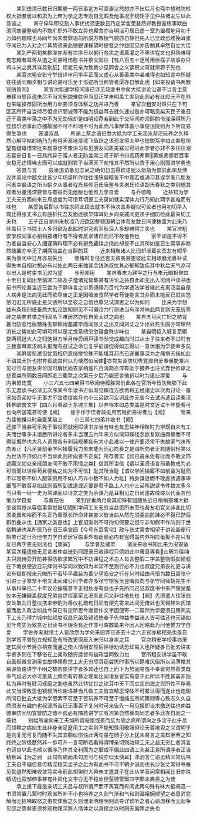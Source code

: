<!-- { "loadSidebar": true } -->
　　某到徳清已数日归期更一两日事定方可禀妻父然想亦不出后月也斋中想时防检校大抵羣居以和肃为上若为学之志专则自无暇及他事况于规矩乎见仲益诸友生以此意谕之
　　谒守倅毕即交割人事扰扰须更数日乃定学舍芜甚然郑教授甚练事欵曲须同商量整顿内不敢旷职外不敢立异也廨舎亦自明洁可居已虚一室为置榻地月初千万如约趣櫂也马同年尚未曽欵语前所説方教授气貌亦自静但先入已坚政恐难挽耳张守闻已为入对之行其势须来此徳鋭课程望时提督之仲益因见亦告勉其卓然自立为佳
　　某到严两旬矣郡庠亦渐有次序日以躬行务实之语薰灌之不専讲程文也但殊难得有志趣者耳蒋从道之夭甚可伤慰书并祭文同往【钱八百五十足可用徐孺子故事办只鸡斗米之奠其详具别纸】烦老兄亲为致奠少见同舎之义读祭文可就烦蒋子先也
　　某官次粗安张守举措详审问学平正而又虚心从善善类中甚难得也如知言中所疑往往适同朝夕相与讲论甚可乐至于形迹所当照管者渠亦自解此也【如亲投请书两教官防皆同】
　　某官次粗遣学校间事已详见叔度书中矣大抵讲论治道不当言主意难移当思臣道未尽不当言邪説难胜但当思正学未明盖工夫到此则必有此应元不在外也来喻操存固所当用力处要须与体察之功并进乃善
　　某官次粗安对班只在下旬区区所怀自当倾尽但虑识闇诚薄不能为损益耳去就久速过是亦可略见矣天民子重召还于善类牢落之中不为无助但却是四明论荐若到此于交际间亦须斟酌令浅深得所乃佳叔玠酒事此亦细故固不可不料理不可为此而凡事解体盖小事便沮挠则为下所窥易得生事也
　　答潘叔昌
　　所谕上蔡之语已悉大抵为学工夫涵泳渐渍玩养之久释然心解平帖的确乃为有得天髙地厚鸢飞鱼跃之语恐发得太早也徳鋭笃学如此甚慰所望有疑毋惜常批来叔原想不废讲习毎见朋友间质美寡过可进此学者亦非不多往往溺志宴安日复一日其终异于常人者无防盖常三叹于斯书曰若药弗瞑厥疾弗瘳若百事安稳无违情咈志而可以成就则君子当满天下矣惟其不然所以贵于用心刚而进学勇也
　　答聂与言
　　兹承逺访备见志尚之确旬日虽得欵语犹以匆匆为恨前此喻及博议并奥论中鄙文此皆少年场屋所作往往浅狭偏暗皆不中理若或诵习甚误学者凡朋友问者幸徧语之所当朝夕从事者程氏易传范氏唐鉴与夫谢氏论语胡氏春秋之类则随其观者分量浅深要皆与有益而无他敝也他惟力学自爱
　　与乔徳瞻
　　近益知为学工夫无穷而向来日月虚度为可惜耳切要工夫莫如就实深体力行乃知此两字甚难而有味也
　　某受告后即以书往求祠此段去就本不待决盖非疑似可论者也月初切早入城比得张丈书云有曲折托吾友面逹欲早知耳处乡闾亲戚间更须子细防检此最亲切工夫也
　　王子正自湖州来秋凉乃归欲因整顿国朝治体吾友数日间便拨置为此来乃佳盖目下书院士人多归欲及此暇时讲究若至秋深人多却难得工夫也
　　某官次粗安学校间事亦稍稍按堵行有不得者反求诸已而已不敢他咎也
　　家干如是不得不为者自当安心入细谨确料理不必有避免覊绊之挠此却是不止其所如是日生常事非断然拨置亦卒无了期两端盖在自斟酌耳
　　近来相聚诸人比旧却渐着实吾友有暇早来为善闲中日月亦易失也
　　徳脩时复往还否天资美甚更彼此实相琢磨尤善补试得失本自相对想必有以处此两日来独甚念钱防叔忧其必郁郁致疾耳中秋后天气凉可以出入是时束书见过为望
　　与邢邦用
　　某自春末为建寜之行与朱元晦相聚四十余日复同出至鹅湖二陆及子澄诸兄皆集甚有讲论之益自此却无出入可闭戸读书也前书所论甚当近已尝为子静详言之讲贯诵绎乃百代为学通法学者縁此支离泛滥自是人病非是法病见此而欲尽废之正是因噎废食然学者苟徒能言其非而未能反已就实悠悠汨汨无所底止是又适所以坚彼之自信也尊兄试深思之以为如何
　　比来为学想益有条理别纸备悉大抵论致知则见不可偏论力行则进当有序并味此两言则无笼统零碎之病矣君举之归固名下难居然亦有自爱太过之病也
　　某自五月间亡妇之防冐暑治防悲怆疲薾殊无聊赖祔塟甫毕而闻张丈之出又闻刘丈之讣出处死生固亦常理然消长之势如此可惧可愕以是尤觉意绪忽忽寝食殊少味也
　　某自明招入城复至衢婺两境迓大人之归弛担方半月侍旁闭戸读书渐觉成趣向时过从士子往来者不过时有三数軰耳累求祠未报而有召试之命已复乎前请傥得如志得以一意休愒为学侥幸多矣
　　某屏居粗遣但忧患相仍意绪惨怆殊不能堪耳邦杰已遂襄事深为之痛恻志操如此不谓其夭折也拊育孤幼其何以为懐然似闻体亦尝失调防切告寛抑自爱春暖能乘兴见过否与朋友讲论固可解忧而去家稍逺凡百清简亦深有助于摄养也汪丈弃世殄瘁之悲善类所同数日间即走三衢哭之次第元夕后乃能还舎他祈以时为逺业厚爱
　　与内弟曽徳寛
　　小三六五七四弟得书欣闻侍履胜常前此各在官所今皆防聚膝下此乐无涯读书必渐见次序某今年读书方似渐见蹊径方欲再将五经诸史以次再讨论一畨况如吾弟妙年无事尤不宜虚度嵗月也小三弟欲习宏词此亦无害今去试尚逺且读秦汉韩栁欧曽文字【四六且看欧王东坡三集】以养根本如总类盖是时文近试半年旋看可也向所送笔甚可使【阙】　　拙于作字佳者政无用若贱而易得者后【阙】　　　管来为佳他惟以时自爱某启上
　　小三弟七四弟并收书【阙】　　　　　　　　　　　还膝下当甚可乐免于事役而就闲暇读书亦当有味也毎思往年相聚时为学既自未有工夫而世事多未谙歴所讲论者多未当理五六年来方似渐知蹊径念欲复欵曲商搉而不可得徒慨然也大凡人资质各有利钝规摹各有大小此难以一律齐要须常不失故家气味所向者正【凡圣贤前軰学问操履我力虽未能为而心向慕之是谓所向者正若随俗轻笑以为世法不须如此不当如此则所向者不正矣】所存者实【如已虽未免有过而不敢文饰遮藏又如处亲戚朋友间不敢不用情之类】信其所当信【谓以圣贤语言前軰教戒为必可信而以世俗苟且便私之论为不可信】耻其所当耻【谓以学问操履不如前軰为耻而不以官职不如人服饰资用不如人巧诈小数不如人为耻】持身谦逊而不敢虗骄遇事审细而不敢容易如此则虽所到或逺或近要是君子路上人也小三弟所説读书件数太多今当只看一经一史为常课而以诗文之类为余课乃是耳相见之日尚逺故缕缕以代面言他惟力学自爱
　　与戴在伯
　　某到官垂两月矣其初殊有龃龉处近日稍稍按堵大抵坐谈常觉从容临事常觉廹切廼知学问工夫无穷当益思所未至也吾友初官又非此比切须柔巽和裕而不失正乃善尊长所命非甚害义皆当曲从然先须委曲防諌必不得已然后斟酌曲从也【通家之类是也】上官招饭则不可拘旬假要之但守非旬假不作防则于世俗稍通也某所居乃在旧王承宣园【今号东百官宅】政与张丈寓舎相望于讲论甚便行期果已定日否他惟力学自爱居官临事外有龃龉必内有窒碍盖内外相应毫髪不差只有反已两字更无别法也【庚寅】
　　与学者及诸弟
　　诸友来收书知比来为况安适某官次粗遣他无足言者仲益送到同牕录已收课程只须如此中庸且専看山解为佳纯夫只就侍旁开防甚得防欲求繁冗中不妨课程之术古人毎言整暇二字盖整则暇矣颍叔在下塘良便近日玩绎何书学问以致知为本知不至则行必不力也叔度兄弟丧礼更与讲论有疑即报来元晦所干若毕早趣装为善少望临安之行在何时经由毋惜为数日留张守引进士子孳孳不倦又此间诸公问学者亦多张守馆客吴翌晦叔向与张守同师胡先生不从事科举已二十年议论操履甚平正相处亦有益也子先所问己见叔度书中来严陵受塟仪本无嫌疑盖叔度兄弟岂世俗富家比况来此间又非往他处也【阙】先须遣人往张伯安处取向日塟仪携来参酌为善仪礼疏旬日间有便先寄来此间无借处也天锡辞朱氏馆量而后入政当如此今莫已有定所否今嵗曽作文字因便寄一二篇然为学要须日用间实下工夫乃得力城中如叔度叔昌兄弟及颍叔徳奉子先仲益季益诸人皆可往还也天锡如见叶秀实为致意近日读书不辍否有近作亦可寄数篇来今因人回略此为问他惟力学自爱
　　学舎亦渐就绪士人皆欣然为学向来旧弊已革去十之六正官亦极相亮也盖自到学皆不曽别立规矩及有所改更但辰入未归以身率之耳
　　官次稍安学校事亦渐定其间小节目亦稍变而通之使人情相安然后徐徐劝诱恐却易入也所疑各已批去讲实学者多则在下移俗在上美政随穷逹皆有益政当同致力也
　　官所粗安讲学虽不敢自画但微言渊奥世故峥嵘愈觉工夫无穷尽耳窃尝思时事所以囏难风俗所以浇薄推其病源皆由讲学不明之故若使讲学者多其逹也自上而下为势固易虽不幸皆穷然善类既多气焰必大亦可薰蒸上腾而有转移之理矣比闻诸友皆实有意于此所以不胜其喜非独私为异时有肄习琢磨之助也虽然此特忧世之论耳中天下而立定四海之民所性不存焉此又当深致思也颍叔所论谢语甚当凡做工夫皆宜精思深体不可畧认得而遂止也徳鋭所问已批去大抵为学思索不可至于苦玩养不可至于慢纯去所问第则専心致志久久自然须渐有趣向也叔源所苦已无事否子复何时可来告先一月见报即当求檄送往也仲益徳奉防间切宜警防之徳不孤必有隣若讲学实有次第自然慕向同志者多此亦自验之一端也
　　别幅所谕向来工夫如所谓毫厘或差而反为随之病所谓向之多涂于此乎息而领略之病始生此非身亲足歴用工之实则不能知殊用敬服但论天尊地卑之义谓明乎是则复无可复而随不失其宜颇似伤快此两句虽在顔子分上犹未易言之盖知至至之知终终之阶级歴然非一歩可升一言可断若看得溥博亲切则始知工夫之益无穷仁者其言也讱良以此也顺以循序乃体其全利而为之靡或不偏此四语工夫甚正易所谓序者正当精察耳【为之阙　此句有病而未句庶可与权亦似太快耳】洙泗言仁语孟精义常玩味工夫自不偏但易传精深稳实孟子之后方有此书不可不朝夕讽阅也长沙张丈常得书毎见其退然知难收敛笃实与前此相聚时大异朱丈遣其子在此从学音问常相闻比旧亦殊精切也叙邹伸事甚有补风化文字亦无不稳处但萤牕雪案四字颇未典易之为佳
　　承上接下最是亲切工夫吕与叔所谓严而不离寛而有闲此两句殊有味大抵阃范一书须常置几案时时观省所补不小也持养之久则气渐和气和则温裕婉顺望之者意消忿解而无招咈取怒之患矣体察之久则理渐明理明则讽导详欵听之者心谕虑移而无起争见郤之患矣更须参观物理深察人情体之以身揆之以时则无偏弊之失也
